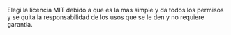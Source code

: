 Elegi la licencia MIT debido a que es la mas simple y da todos los permisos y se quita la responsabilidad de los usos que se le den y no requiere garantia.
